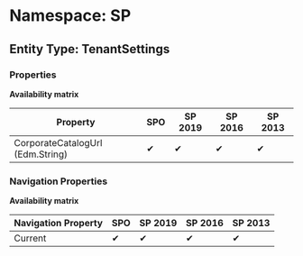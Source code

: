 # Namespace: SP

## Entity Type: TenantSettings

### Properties

**Availability matrix**

Property | SPO | SP 2019 | SP 2016 | SP 2013
----------|-----|---------|---------|--------
CorporateCatalogUrl (Edm.String) | ✔ | ✔ | ✔ | ✔

### Navigation Properties

**Availability matrix**

Navigation Property | SPO | SP 2019 | SP 2016 | SP 2013
----------|-----|---------|---------|--------
Current | ✔ | ✔ | ✔ | ✔
